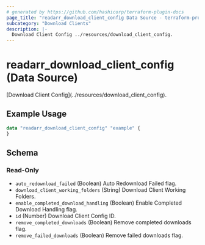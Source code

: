 ```yaml
---
# generated by https://github.com/hashicorp/terraform-plugin-docs
page_title: "readarr_download_client_config Data Source - terraform-provider-readarr"
subcategory: "Download Clients"
description: |-
  Download Client Config ../resources/download_client_config.
---
```


# readarr_download_client_config (Data Source)

<!-- subcategory:Download Clients -->[Download Client Config](../resources/download_client_config).

## Example Usage

```terraform
data "readarr_download_client_config" "example" {
}
```

<!-- schema generated by tfplugindocs -->
## Schema

### Read-Only

- `auto_redownload_failed` (Boolean) Auto Redownload Failed flag.
- `download_client_working_folders` (String) Download Client Working Folders.
- `enable_completed_download_handling` (Boolean) Enable Completed Download Handling flag.
- `id` (Number) Download Client Config ID.
- `remove_completed_downloads` (Boolean) Remove completed downloads flag.
- `remove_failed_downloads` (Boolean) Remove failed downloads flag.


